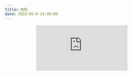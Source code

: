 ```yaml
---
title: 电影
date: 2023-05-8 14:39:00
---
```


<div align=center class="aspect-ratio">
    <iframe src="https://player.bilibili.com/player.html?aid=247609487&bvid=BV1vv41177jq&cid=324439110&page=1&high_quality=1&danmaku=0" 
    scrolling="no" 
    border="0" 
    frameborder="no" 
    framespacing="0" 
    high_quality=1
    danmaku=1 
    allowfullscreen="true"> 
    </iframe>
</div>